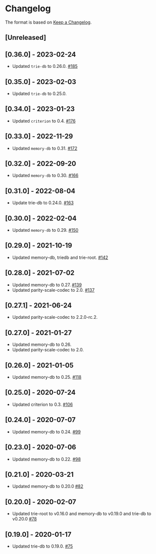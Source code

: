 # Changelog

The format is based on [Keep a Changelog].

[Keep a Changelog]: http://keepachangelog.com/en/1.0.0/

## [Unreleased]

## [0.36.0] - 2023-02-24
- Updated `trie-db` to 0.26.0. [#185](https://github.com/paritytech/trie/pull/185)

## [0.35.0] - 2023-02-03
- Updated `trie-db` to 0.25.0.

## [0.34.0] - 2023-01-23
- Updated `criterion` to 0.4. [#176](https://github.com/paritytech/trie/pull/176)

## [0.33.0] - 2022-11-29
- Updated `memory-db` to 0.31. [#172](https://github.com/paritytech/trie/pull/172)

## [0.32.0] - 2022-09-20
- Updated `memory-db` to 0.30. [#166](https://github.com/paritytech/trie/pull/166)

## [0.31.0] - 2022-08-04
- Update trie-db to 0.24.0. [#163](https://github.com/paritytech/trie/pull/163)

## [0.30.0] - 2022-02-04
- Updated `memory-db` to 0.29. [#150](https://github.com/paritytech/trie/pull/150)

## [0.29.0] - 2021-10-19
- Updated memory-db, triedb and trie-root. [#142](https://github.com/paritytech/trie/pull/142)

## [0.28.0] - 2021-07-02
- Updated memory-db to 0.27. [#139](https://github.com/paritytech/trie/pull/139)
- Updated parity-scale-codec to 2.0. [#137](https://github.com/paritytech/trie/pull/137)

## [0.27.1] - 2021-06-24
- Updated parity-scale-codec to 2.2.0-rc.2.

## [0.27.0] - 2021-01-27
- Updated memory-db to 0.26.
- Updated parity-scale-codec to 2.0.

## [0.26.0] - 2021-01-05
- Updated memory-db to 0.25. [#118](https://github.com/paritytech/trie/pull/118)

## [0.25.0] - 2020-07-24
- Updated criterion to 0.3. [#106](https://github.com/paritytech/trie/pull/106)

## [0.24.0] - 2020-07-07
- Updated memory-db to 0.24. [#99](https://github.com/paritytech/trie/pull/99)

## [0.23.0] - 2020-07-06
- Updated memory-db to 0.22. [#98](https://github.com/paritytech/trie/pull/98)

## [0.21.0] - 2020-03-21
- Updated memory-db to 0.20.0 [#82](https://github.com/paritytech/trie/pull/82)

## [0.20.0] - 2020-02-07
- Updated trie-root to v0.16.0 and memory-db to v0.19.0 and trie-db to v0.20.0 [#78](https://github.com/paritytech/trie/pull/78)

## [0.19.0] - 2020-01-17
- Updated trie-db to 0.19.0. [#75](https://github.com/paritytech/trie/pull/75)
